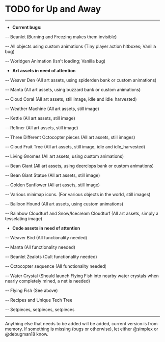 # TODO for Up and Away
__________

- **Current bugs:**

-- Beanlet (Burning and Freezing makes them invisible)

-- All objects using custom animations (Tiny player action hitboxes; Vanilla bug)

-- Worldgen Animation (Isn't loading; Vanilla bug)

- **Art assets in need of attention**

-- Weaver Den (All art assets, using spiderden bank or custom animations)

-- Manta (All art assets, using buzzard bank or custom animations)

-- Cloud Coral (All art assets, still image, idle and idle_harvested)

-- Weather Machine (All art assets, still image)

-- Kettle (All art assets, still image)

-- Refiner (All art assets, still image)

-- Three Different Octocopter pieces (All art assets, still images)

-- Cloud Fruit Tree (All art assets, still image, idle and idle_harvested)

-- Living Gnomes (All art assets, using custom animations)

-- Bean Giant (All art assets, using deerclops bank or custom animations)

-- Bean Giant Statue (All art assets, still image)

-- Golden Sunflower (All art assets, still image)

-- Various minimap icons. (For various objects in the world, still images)

-- Balloon Hound (All art assets, using custom animations)

-- Rainbow Cloudturf and Snow/Icecream Cloudturf (All art assets, simply a tesselating image)

- **Code assets in need of attention**

-- Weaver Bird (All functionality needed)

-- Manta (All functionality needed)

-- Beanlet Zealots (Cult functionality needed)

-- Octocopter sequence (All functionality needed)

-- Water Crystal (Should launch Flying Fish into nearby water crystals when nearly completely mined, a net is needed)

-- Flying Fish (See above)

-- Recipes and Unique Tech Tree

-- Setpieces, setpieces, setpieces
__________________

Anything else that needs to be added will be added, current version is from memory. 
If something is missing (bugs or otherwise), let either @simplex or @debugman18 know.


